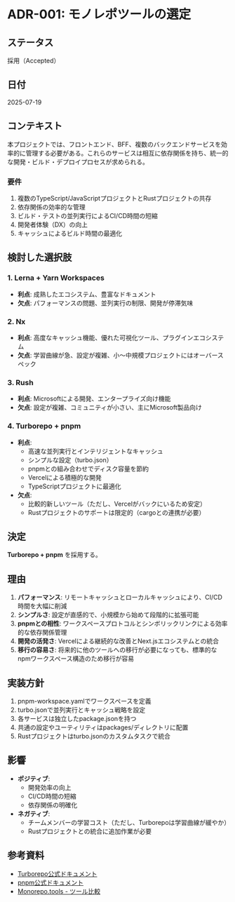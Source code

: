 # ADR-001: モノレポツールの選定

## ステータス
採用（Accepted）

## 日付
2025-07-19

## コンテキスト
本プロジェクトでは、フロントエンド、BFF、複数のバックエンドサービスを効率的に管理する必要がある。これらのサービスは相互に依存関係を持ち、統一的な開発・ビルド・デプロイプロセスが求められる。

### 要件
1. 複数のTypeScript/JavaScriptプロジェクトとRustプロジェクトの共存
2. 依存関係の効率的な管理
3. ビルド・テストの並列実行によるCI/CD時間の短縮
4. 開発者体験（DX）の向上
5. キャッシュによるビルド時間の最適化

## 検討した選択肢

### 1. Lerna + Yarn Workspaces
- **利点**: 成熟したエコシステム、豊富なドキュメント
- **欠点**: パフォーマンスの問題、並列実行の制限、開発が停滞気味

### 2. Nx
- **利点**: 高度なキャッシュ機能、優れた可視化ツール、プラグインエコシステム
- **欠点**: 学習曲線が急、設定が複雑、小〜中規模プロジェクトにはオーバースペック

### 3. Rush
- **利点**: Microsoftによる開発、エンタープライズ向け機能
- **欠点**: 設定が複雑、コミュニティが小さい、主にMicrosoft製品向け

### 4. Turborepo + pnpm
- **利点**: 
  - 高速な並列実行とインテリジェントなキャッシュ
  - シンプルな設定（turbo.json）
  - pnpmとの組み合わせでディスク容量を節約
  - Vercelによる積極的な開発
  - TypeScriptプロジェクトに最適化
- **欠点**: 
  - 比較的新しいツール（ただし、Vercelがバックにいるため安定）
  - Rustプロジェクトのサポートは限定的（cargoとの連携が必要）

## 決定
**Turborepo + pnpm** を採用する。

## 理由
1. **パフォーマンス**: リモートキャッシュとローカルキャッシュにより、CI/CD時間を大幅に削減
2. **シンプルさ**: 設定が直感的で、小規模から始めて段階的に拡張可能
3. **pnpmとの相性**: ワークスペースプロトコルとシンボリックリンクによる効率的な依存関係管理
4. **開発の活発さ**: Vercelによる継続的な改善とNext.jsエコシステムとの統合
5. **移行の容易さ**: 将来的に他のツールへの移行が必要になっても、標準的なnpmワークスペース構造のため移行が容易

## 実装方針
1. pnpm-workspace.yamlでワークスペースを定義
2. turbo.jsonで並列実行とキャッシュ戦略を設定
3. 各サービスは独立したpackage.jsonを持つ
4. 共通の設定やユーティリティはpackages/ディレクトリに配置
5. Rustプロジェクトはturbo.jsonのカスタムタスクで統合

## 影響
- **ポジティブ**: 
  - 開発効率の向上
  - CI/CD時間の短縮
  - 依存関係の明確化
- **ネガティブ**: 
  - チームメンバーの学習コスト（ただし、Turborepoは学習曲線が緩やか）
  - Rustプロジェクトとの統合に追加作業が必要

## 参考資料
- [Turborepo公式ドキュメント](https://turbo.build/repo/docs)
- [pnpm公式ドキュメント](https://pnpm.io/)
- [Monorepo.tools - ツール比較](https://monorepo.tools/)
